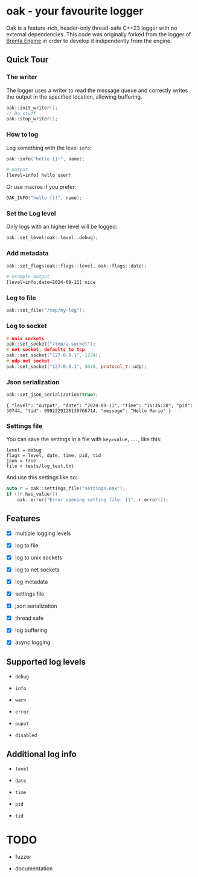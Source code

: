 # oak - your favourite logger

Oak is a feature-rich, header-only thread-safe C++23 logger with no external dependencies.
This code was originally forked from the logger of [Brenta Engine](https://github.com/San7o/Brenta-Engine)
in order to develop it indipendently from the engine.

## Quick Tour

### The writer
The logger uses a writer to read the message queue and correctly
writes the output in the specified location, allowing buffering.
```c++
oak::init_writer();
// Do stuff
oak::stop_writer();
```

### How to log
Log something with the level `info`:
```c++
oak::info("hello {}!", name);
```
```bash
# output
[level=info] hello user!
```
Or use macros if you prefer:
```c++
OAK_INFO("hello {}!", name);
```

### Set the Log level
Only logs with an higher level will be logged:
```c++
oak::set_level(oak::level::debug);
```

### Add metadata
```c++
oak::set_flags(oak::flags::level, oak::flags::date);
```
```bash
# example output
[level=info,date=2024-09-11] nice
```

### Log to file
```c++
oak::set_file("/tmp/my-log");
```

### Log to socket
```c++
# unix sockets
oak::set_socket("/tmp/a-socket");
# net socket, defaults to tcp
oak::set_socket("127.0.0.1", 1234);
# udp net socket
oak::set_socket("127.0.0.1", 5678, protocol_t::udp);
```

### Json serialization
```c++
oak::set_json_serialization(true);
```
```
{ "level": "output", "date": "2024-09-11", "time": "15:35:20", "pid": 30744, "tid": 9992229128130766714, "message": "Hello Mario" }
```

### Settings file
You can save the settings in a file with `key=value,...`, like this:
```
level = debug
flags = level, date, time, pid, tid
json = true
file = tests/log_test.txt
```
And use this settings like so:
```c++
auto r = oak::settings_file("settings.oak");
if (!r.has_value())
    oak::error("Error opening setting file: {}", r.error());
```

## Features

- [x] multiple logging levels

- [x] log to file

- [x] log to unix sockets

- [x] log to net sockets

- [x] log metadata

- [x] settings file

- [x] json serialization

- [x] thread safe

- [x] log buffering

- [x] async logging


## Supported log levels

- `debug`

- `info`

- `warn`

- `error`

- `ouput`

- `disabled`

## Additional log info

- `level`

- `date`

- `time`

- `pid`

- `tid`

# TODO

- fuzzer

- documentation
